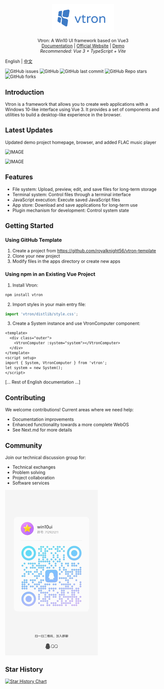<!--
 * @Author: Royal
 * @LastEditTime: 2022-04-26 15:08:12
 * @Description:
 * @FilePath: /myindex/README.md
-->

<p align="center"><a href="https://vtron.site" target="_blank" rel="noopener noreferrer"><img width="200" src="./assert/vtron-logo-nobg.png" alt="vtron logo"></a></p>

<div align="center">
Vtron: A Win10 UI framework based on Vue3
</div>

<div align="center">
<a href="https://vtron.site/doc" target="_blank">Documentation</a> | <a href="https://vtron.site/doc" target="_blank">Official Website</a> | <a href="http://vtron.site/win/" target="_blank">Demo</a>
</div>

<div align="center">
<em>Recommended: Vue 3 + TypeScript + Vite</em>
</div>

English | [中文](./README_CN.md)

![GitHub issues](https://img.shields.io/github/issues/royalknight56/vtron)
![GitHub](https://img.shields.io/github/license/royalknight56/vtron)
![GitHub last commit](https://img.shields.io/github/last-commit/royalknight56/vtron)
![GitHub Repo stars](https://img.shields.io/github/stars/royalknight56/vtron?style=social)
![GitHub forks](https://img.shields.io/github/forks/royalknight56/vtron?style=social)

## Introduction

Vtron is a framework that allows you to create web applications with a Windows 10-like interface using Vue 3. It provides a set of components and utilities to build a desktop-like experience in the browser.

## Latest Updates

Updated demo project homepage, browser, and added FLAC music player

![IMAGE](./assert/startpage-update-md.gif)

![IMAGE](./assert/t-music-update-md.gif)

## Features

- File system: Upload, preview, edit, and save files for long-term storage
- Terminal system: Control files through a terminal interface
- JavaScript execution: Execute saved JavaScript files
- App store: Download and save applications for long-term use
- Plugin mechanism for development: Control system state

## Getting Started

### Using GitHub Template

1. Create a project from https://github.com/royalknight56/vtron-template
2. Clone your new project
3. Modify files in the apps directory or create new apps

### Using npm in an Existing Vue Project

1. Install Vtron:
```bash
npm install vtron
```

2. Import styles in your main entry file:
```js
import 'vtron/distlib/style.css';
```

3. Create a System instance and use VtronComputer component:
```vue
<template>
  <div class="outer">
    <VtronComputer :system="system"></VtronComputer>
  </div>
</template>
<script setup>
import { System, VtronComputer } from 'vtron';
let system = new System();
</script>
```

[... Rest of English documentation ...]

## Contributing

We welcome contributions! Current areas where we need help:

- Documentation improvements
- Enhanced functionality towards a more complete WebOS
- See Next.md for more details

## Community

Join our technical discussion group for:
- Technical exchanges
- Problem solving
- Project collaboration
- Software services

<div>
<img src="./assert/qqgroup.jpg" alt="QQ" width="300" style="display: inline-block"/>
</div>

## Star History

[![Star History Chart](https://api.star-history.com/svg?repos=royalknight56/vtron&type=Date)](https://star-history.com/#royalknight56/vtron&Date)
